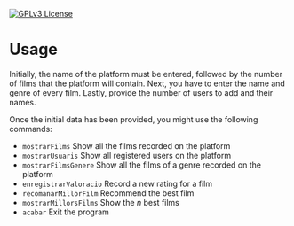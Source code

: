 [![GPLv3 License](https://img.shields.io/badge/License-GPL%20v3-yellow.svg)](https://opensource.org/licenses/)

# Usage

Initially, the name of the platform must be entered, followed by the number of films that the platform will contain. Next, you have to enter the name and genre of every film. Lastly, provide the number of users to add and their names.

Once the initial data has been provided, you might use the following commands:

- ```mostrarFilms``` Show all the films recorded on the platform
- ```mostrarUsuaris``` Show all registered users on the platform
- ```mostrarFilmsGenere``` Show all the films of a genre recorded on the platform
- ```enregistrarValoracio``` Record a new rating for a film
- ```recomanarMillorFilm``` Recommend the best film
- ```mostrarMillorsFilms``` Show the _n_ best films
- ```acabar``` Exit the program
